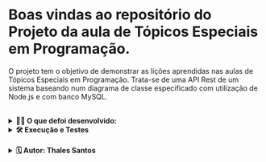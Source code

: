 
# Boas vindas ao repositório do Projeto da aula de Tópicos Especiais em Programação.

O projeto tem o objetivo de demonstrar as lições aprendidas nas aulas de Tópicos Especiais em Programação. Trata-se de uma API Rest de um sistema baseando num diagrama de classe especificado com utilização de Node.js e com banco MySQL.

<br />
  
<details>
<summary><strong>🧑‍💻 O que defoi desenvolvido:</strong></summary><br />

Uma API Rest onde os usuários podem visualizar e gerenciar informações sobre usuários e livros. Ela utiliza tecnologias como React, React Router e Axios no lado do cliente, e Sequelize e MySQL no lado do servidor.

<br />

Aplicação rodando tem a seguinte aparência:

![Resultado final](./listUser.jpg)
![Resultado final](./listBooks.jpg)

<br />

</details>
  


<details>
<summary><strong>🛠 Execução e Testes</strong></summary><br />

Após clonar o reposítorio:
<br />
```git clone git@github.com:thalesorm/class-project-advanced-programming-topics.git```

Na pasta raiz, instale as dependências no lado servidor rodando no terminal o comando:
```npm install```

Em seguida, acesse o diretório frontBiblioteca e instale as depencencias no lado cliente com o comando:
```npm install```

Para executar em seu navegador é necessário fazer as configurações necessárias com o banco de dados e em seguida, na raiz do projeto e dentro do diretório frontBiblioteca o seguinte comando:
```npm start```

*Lembrando que você precisa ter o node instalado em sua máquina!



</details>

<br />

<details>
  <summary><strong> 🗓 Autor: Thales Santos</strong></summary><br />

Este projeto foi desenvolvido por Thales Santos, estudante do 9º período do curso de Engenharia da Computação no Centro Universitário Mário Pontes Jucá. A aplicação é uma biblioteca online, criada com o objetivo de permitir o gerenciamento de usuários e a exibição de informações sobre livros. Através dela, os usuários podem visualizar, cadastrar, editar e excluir usuários, além de acessar uma lista de livros disponíveis. O projeto utiliza tecnologias como React, React Router, Axios, Sequelize e MySQL para a implementação das funcionalidades no lado do cliente e do servidor.

</details>
  
